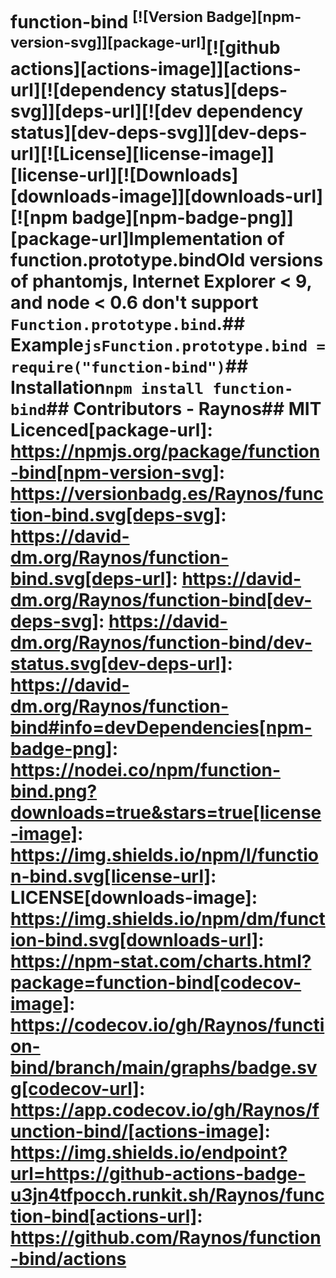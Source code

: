 # function-bind <sup>[![Version Badge][npm-version-svg]][package-url]</sup>[![github actions][actions-image]][actions-url]<!--[![coverage][codecov-image]][codecov-url]-->[![dependency status][deps-svg]][deps-url][![dev dependency status][dev-deps-svg]][dev-deps-url][![License][license-image]][license-url][![Downloads][downloads-image]][downloads-url][![npm badge][npm-badge-png]][package-url]Implementation of function.prototype.bindOld versions of phantomjs, Internet Explorer < 9, and node < 0.6 don't support `Function.prototype.bind`.## Example```jsFunction.prototype.bind = require("function-bind")```## Installation`npm install function-bind`## Contributors - Raynos## MIT Licenced[package-url]: https://npmjs.org/package/function-bind[npm-version-svg]: https://versionbadg.es/Raynos/function-bind.svg[deps-svg]: https://david-dm.org/Raynos/function-bind.svg[deps-url]: https://david-dm.org/Raynos/function-bind[dev-deps-svg]: https://david-dm.org/Raynos/function-bind/dev-status.svg[dev-deps-url]: https://david-dm.org/Raynos/function-bind#info=devDependencies[npm-badge-png]: https://nodei.co/npm/function-bind.png?downloads=true&stars=true[license-image]: https://img.shields.io/npm/l/function-bind.svg[license-url]: LICENSE[downloads-image]: https://img.shields.io/npm/dm/function-bind.svg[downloads-url]: https://npm-stat.com/charts.html?package=function-bind[codecov-image]: https://codecov.io/gh/Raynos/function-bind/branch/main/graphs/badge.svg[codecov-url]: https://app.codecov.io/gh/Raynos/function-bind/[actions-image]: https://img.shields.io/endpoint?url=https://github-actions-badge-u3jn4tfpocch.runkit.sh/Raynos/function-bind[actions-url]: https://github.com/Raynos/function-bind/actions